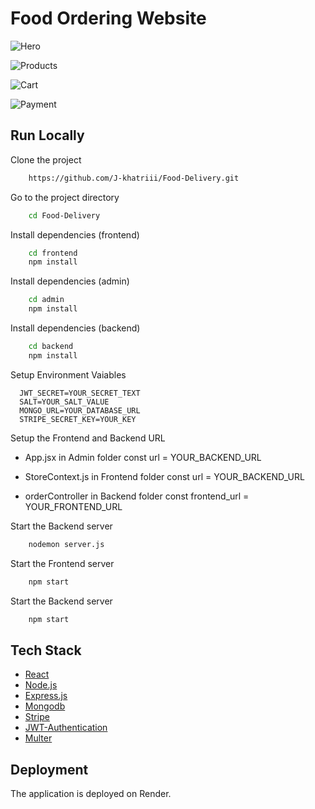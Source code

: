 # Food Ordering Website


![Hero](https://i.ibb.co/59cwY75/food-hero.png)

![Products](https://i.ibb.co/JnNQPyQ/food-products.png)

![Cart](https://i.ibb.co/t2LrQ8p/food-cart.png)

![Payment](https://private-user-images.githubusercontent.com/141726527/318243171-de526971-c9c7-4235-93b2-dc2690c25b5d.png?jwt=eyJhbGciOiJIUzI1NiIsInR5cCI6IkpXVCJ9.eyJpc3MiOiJnaXRodWIuY29tIiwiYXVkIjoicmF3LmdpdGh1YnVzZXJjb250ZW50LmNvbSIsImtleSI6ImtleTUiLCJleHAiOjE3NDI3NTQ2ODIsIm5iZiI6MTc0Mjc1NDM4MiwicGF0aCI6Ii8xNDE3MjY1MjcvMzE4MjQzMTcxLWRlNTI2OTcxLWM5YzctNDIzNS05M2IyLWRjMjY5MGMyNWI1ZC5wbmc_WC1BbXotQWxnb3JpdGhtPUFXUzQtSE1BQy1TSEEyNTYmWC1BbXotQ3JlZGVudGlhbD1BS0lBVkNPRFlMU0E1M1BRSzRaQSUyRjIwMjUwMzIzJTJGdXMtZWFzdC0xJTJGczMlMkZhd3M0X3JlcXVlc3QmWC1BbXotRGF0ZT0yMDI1MDMyM1QxODI2MjJaJlgtQW16LUV4cGlyZXM9MzAwJlgtQW16LVNpZ25hdHVyZT1kNzkzYjI0NzA0ZjU2ZmU5MTRmYzk2Yzg4YmE5MDRlZTRkOWNlM2QwZDhmZWM3NTE1YWM2OGIwNDIzOTA2ZGMyJlgtQW16LVNpZ25lZEhlYWRlcnM9aG9zdCJ9.oDqZgf7bhBXdzMpYIF1q7bQD4R_i256HtWihIgY9GQE)


## Run Locally

Clone the project

```bash
    https://github.com/J-khatriii/Food-Delivery.git
```
Go to the project directory

```bash
    cd Food-Delivery
```
Install dependencies (frontend)

```bash
    cd frontend
    npm install
```
Install dependencies (admin)

```bash
    cd admin
    npm install
```
Install dependencies (backend)

```bash
    cd backend
    npm install
```
Setup Environment Vaiables

```Make .env file in "backend" folder and store environment Variables
  JWT_SECRET=YOUR_SECRET_TEXT
  SALT=YOUR_SALT_VALUE
  MONGO_URL=YOUR_DATABASE_URL
  STRIPE_SECRET_KEY=YOUR_KEY
 ```

Setup the Frontend and Backend URL
   - App.jsx in Admin folder
      const url = YOUR_BACKEND_URL
     
  - StoreContext.js in Frontend folder
      const url = YOUR_BACKEND_URL

  - orderController in Backend folder
      const frontend_url = YOUR_FRONTEND_URL 

Start the Backend server

```bash
    nodemon server.js
```

Start the Frontend server

```bash
    npm start
```

Start the Backend server

```bash
    npm start
```
## Tech Stack
* [React](https://reactjs.org/)
* [Node.js](https://nodejs.org/en)
* [Express.js](https://expressjs.com/)
* [Mongodb](https://www.mongodb.com/)
* [Stripe](https://stripe.com/)
* [JWT-Authentication](https://jwt.io/introduction)
* [Multer](https://www.npmjs.com/package/multer)

## Deployment

The application is deployed on Render.
